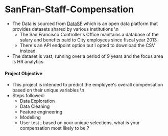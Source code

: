 # SanFran-Staff-Compensation

- The Data is sourced from [DataSF](https://data.sfgov.org/City-Management-and-Ethics/Employee-Compensation/88g8-5mnd) which is an open data platform that provides datasets shared by various institutions \n
    - The San Francisco Controller's Office maintains a database of the salary and benefits paid to City employees since fiscal year 2013
    - There's an API endpoint option but I opted to download the CSV instead 
- The dataset is vast, running over a period of 9 years and the focus area is HR analytics


#### Project Objective 
- This project is intended to predict the employee's overall compensation based on their unique variables \n
- Steps followed:
    - Data Exploration
    - Data Cleaning
    - Feature engineering
    - Modelling
    - User test ; based on your unique selections, what is your compensation most likely to be ?
